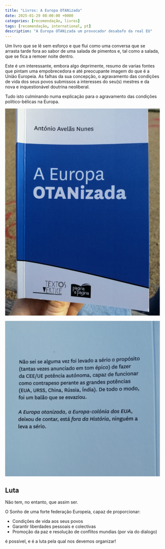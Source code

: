 ```yaml
---
title: "Livros: A Europa OTANizada"
date: 2025-01-29 08:00:00 +0000
categories: [recomendação, livros]
tags: [recomendação, international, pt]
description: "A Europa OTANizada um provocador desabafo da real EU"
---
```

Um livro que se lê sem esforço e que flui como uma conversa que se arrasta tarde fora ao sabor de uma salada de pimentos e, tal como a salada, que se fica a remoer noite dentro.

Este é um interessante, embora algo deprimente, resumo de varias fontes que pintam uma empobrecedora e até preocupante imagem do que é a União Europeia.
As falhas da sua concepção, o agravamento das condições de vida dos seus povos submissos a interesses do seu(s) mestres e da nova e inquestionável doutrina neoliberal.

Tudo isto culminando numa explicação para o agravamento das condições político-bélicas na Europa.

![a-europa-otanizada-capa](/assets/images/a-europa-otanizada-capa.png)

![a-europa-otanizada-contracapa](/assets/images/a-europa-otanizada-contracapa.png)

## Luta

Não tem, no entanto, que assim ser.

O Sonho de uma forte federação Europeia, capaz de proporcionar:

 - Condições de vida aos seus povos
 - Garantir liberdades pessoais e colectivas
 - Promoção da paz e resolução de conflitos mundias (por via do dialogo)

é possível, e é a luta pela qual nos devemos organizar!
